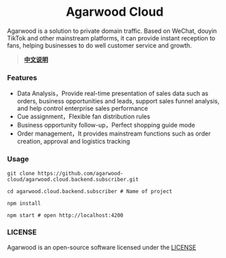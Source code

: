 <h1 align="center">Agarwood Cloud</h1>
Agarwood is a solution to private domain traffic. Based on WeChat, douyin TikTok and other mainstream platforms, it can provide instant reception to fans, helping businesses to do well customer service and growth.

> **[中文说明](README.Zh-CN.md)**

### Features

- Data Analysis，Provide real-time presentation of sales data such as orders, business opportunities and leads, support sales funnel analysis, and help control enterprise sales performance
- Cue assignment，Flexible fan distribution rules
- Business opportunity follow-up，Perfect shopping guide mode
- Order management，It provides mainstream functions such as order creation, approval and logistics tracking

### Usage

```shell
git clone https://github.com/agarwood-cloud/agarwood.cloud.backend.subscriber.git

cd agarwood.cloud.backend.subscriber # Name of project

npm install

npm start # open http://localhost:4200
```

### LICENSE

Agarwood is an open-source software licensed under the [LICENSE](LICENSE)
